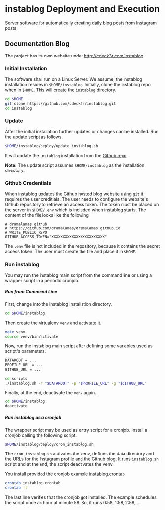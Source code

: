 # instablog Deployment and Execution

Server software for automatically creating daily blog posts from Instagram posts

## Documentation Blog

The project has its own website under http://cdeck3r.com/instablog.

### Initial Installation

The software shall run on a Linux Server. We assume, the instablog installation resides in `$HOME/instablog`. Initially, clone the instablog repo when in `$HOME`. This will create the `instablog` directory.

``` bash
cd $HOME
git clone https://github.com/cdeck3r/instablog.git
cd instablog
```

### Update

After the initial installation further updates or changes can be installed.
Run the update script as follows.
```bash
$HOME/instablog/deploy/update_instablog.sh
```
It will update the `instablog` installation from the [Github repo](https://github.com/cdeck3r/instablog).

**Note:** The update script assumes `$HOME/instablog` as the installation directory.

### Github Credentials

When instablog updates the Github hosted blog website using `git` it requires the user creditials. The user needs to configure the website's Github repository to retrieve an access token. The token must be placed on the server in `$HOME/.env` which is included when instablog starts. The content of the file looks like the following

```
# dramalamas github
# https://github.com/dramalamas/dramalamas.github.io
# WRITE_PUBLIC_REPO
GITHUB_ACCESS_TOKEN="XXXXXXXXXXXXXXXXXXXXXXXX"
```

The `.env` file is not included in the repository, because it contains the secret access token. The user must create the file and place it in `$HOME`.

### Run instablog

You may run the instablog main script from the command line or using a wrapper script in a periodic cronjob.

##### **Run from Command Line**

First, change into the instablog installation directory.
``` bash
cd $HOME/instablog
```

Then create the virtualenv `venv` and activtate it.
``` bash
make venv
source venv/bin/activate
```

Now, run the instablog main script after defining some variables used as script's parameters.
``` bash
DATAROOT = ...
PROFILE_URL = ...
GITHUB_URL = ...

cd scripts
./instablog.sh -r "$DATAROOT" -p "$PROFILE_URL" -g "$GITHUB_URL"
```

Finally, at the end, deactivate the `venv` again.
``` bash
cd $HOME/instablog
deactivate
```

##### **Run instablog as a cronjob**

The wrapper script may be used as entry script for a cronjob.
Install a cronjob calling the following script.

``` bash
$HOME/instablog/deploy/cron_instablog.sh
```

The `cron_instablog.sh` activates the venv, defines the data directory and the URLs for the Instagram profile and the Github blog. It runs `instablog.sh` script and at the end, the script deactivates the venv.

You install provided the cronjob example [instablog.crontab](https://github.com/cdeck3r/instablog/blob/master/deploy/instablog.crontab)

```bash
crontab instablog.crontab
crontab -l
```

The last line verifies that the cronjob got installed. The example schedules the script once an hour at minute 58. So, it runs 0:58, 1:58, 2:58, ...
